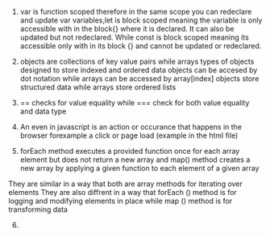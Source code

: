 1.  var is function scoped therefore in the same scope you can redeclare and update var variables,let is block scoped meaning the variable is only accessible with in the block{} where it is declared. It can also be updated but not redeclared. While const is block scoped meaning its accessible only with in its block {} and cannot be updated or redeclared. 

2. objects  are  collections of key value pairs while arrays types of objects designed to store indexed and ordered data
objects can be accesed by dot notation while arrays can be accessed by array[index]
objects store structured data while arrays store ordered lists

3. == checks for value equality while === check for both value equality and data type

4. An even in javascript is an action or occurance that happens in the browser forexample a click or page load
(example in the html file)

5. forEach method executes a provided function once for each array element but does not return a new array and map() method creates a new array by applying a given function to each element of a given array

They are similar in a way that both are array methods for iterating over elements
They are also diffrent in a way that forEach () method is for logging and modifying elements in place while map () method is for transforming data

6. 


